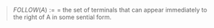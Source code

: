 > $FOLLOW(A):==$ the set of terminals that can appear immediately to the right of  A in some sential form.